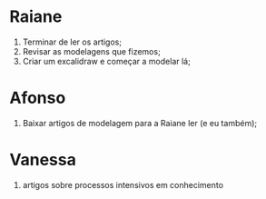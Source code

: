 # Raiane
1. Terminar de ler os artigos;
2. Revisar as modelagens que fizemos;
3. Criar um excalidraw e começar a modelar lá;

# Afonso
1. Baixar artigos de modelagem para a Raiane ler (e eu também);

# Vanessa
1. artigos sobre processos intensivos em conhecimento